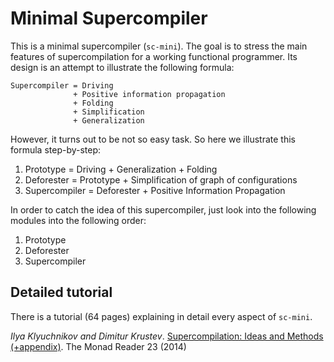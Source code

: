 # Minimal Supercompiler

This is a minimal supercompiler (`sc-mini`).
The goal is to stress the main features of supercompilation for a working functional programmer.
Its design is an attempt to illustrate the following formula:

    Supercompiler = Driving
                  + Positive information propagation
                  + Folding
                  + Simplification
                  + Generalization

However, it turns out to be not so easy task. So here we illustrate this formula step-by-step:

1. Prototype = Driving + Generalization + Folding
2. Deforester = Prototype + Simplification of graph of configurations
3. Supercompiler = Deforester + Positive Information Propagation

In order to catch the idea of this supercompiler, just look into the following modules into the following order:

1. Prototype
2. Deforester
3. Supercompiler

## Detailed tutorial

There is a tutorial (64 pages) explaining in detail every aspect of `sc-mini`.

*Ilya Klyuchnikov and Dimitur Krustev*.
[Supercompilation: Ideas and Methods (+appendix)](https://themonadreader.files.wordpress.com/2014/04/super-final.pdf).
The Monad Reader 23 (2014)
